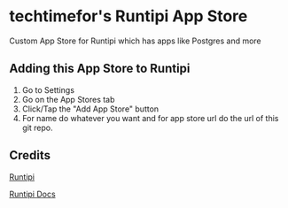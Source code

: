 # techtimefor's Runtipi App Store

Custom App Store for Runtipi which has apps like Postgres and more

## Adding this App Store to Runtipi

1. Go to Settings
2. Go on the App Stores tab
3. Click/Tap the "Add App Store" button
4. For name do whatever you want and for app store url do the url of this git repo.

## Credits
[Runtipi](https://runtipi.io/)


[Runtipi Docs](https://runtipi.io/docs/guides/create-your-own-app-store)
